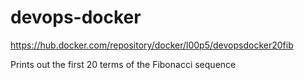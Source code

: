# devops-docker 

https://hub.docker.com/repository/docker/l00p5/devopsdocker20fib

Prints out the first 20 terms of the Fibonacci sequence
